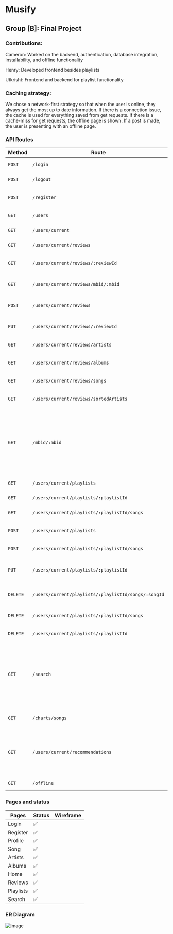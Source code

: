 # Musify
## Group [B]: Final Project

### Contributions:

Cameron: Worked on the backend, authentication, database integration, installability, and offline functionality

Henry: Developed frontend besides playlists

Utkrisht: Frontend and backend for playlist functionality

### Caching strategy:
We chose a network-first strategy so that when the user is online, they always get the most up to date information.
If there is a connection issue, the cache is used for everything saved from get requests. If there is a cache-miss for get requests, the offline page is shown. If a post is made, the user is presenting with an offline page. 

### API Routes

Method | Route                 | Description
------ | --------------------- | ---------
`POST` | `/login`              | Receives an email and password
`POST` | `/logout`             | Removes token from current user
`POST` | `/register`           | Creates a new user account and returns the new user object
`GET`  | `/users`              | Retrieves an array of all active users in the system
`GET`  | `/users/current`      | Retrieves currently logged in user 
`GET`  | `/users/current/reviews`      | Retrieves all reviews from the current user
`GET`  | `/users/current/reviews/:reviewId`      | Retrieves one review with matching review id from the current user
`GET`  | `/users/current/reviews/mbid/:mbid`      | Retrieves one review with matching mbid id from the current user
`POST` | `/users/current/reviews`      | Creates a new current user's review and returns the review.
`PUT`  | `/users/current/reviews/:reviewId`      | Updates a user's review and returns the updated review.
`GET`  | `/users/current/reviews/artists`      | Retrieves all artist reviews from the current user
`GET`  | `/users/current/reviews/albums`      | Retrieves all album reviews from the current user
`GET`  | `/users/current/reviews/songs`      | Retrieves all song reviews from the current user
`GET`  | `/users/current/reviews/sortedArtists` | Retrieves all artist reviews with artist name and sorted by score
`GET`  | `/mbid/:mbid`      | Retrieves songs, albums, or artists by the mbid and the type in the query parameters. Example: /api/mbid/e5ef6cd9-d078-4435-b005-2f4ee6d44d61?type=album. The type can be "track", "album", or "artist"
`GET`  | `/users/current/playlists`      | Retrieves all playlists from the current user
`GET`  | `/users/current/playlists/:playlistId`      | Gets a user's playlist by playlist id
`GET`  | `/users/current/playlists/:playlistId/songs`      | Gets all the songs in a specific playlist.
`POST` | `/users/current/playlists`      | Creates a new current user's playlist and returns the playlist.
`POST` | `/users/current/playlists/:playlistId/songs`      | Adds a single song to the playlist
`PUT`  | `/users/current/playlists/:playlistId`      | Updates a user's playlist's name by playlist id and returns the updated playlist.
`DELETE`  | `/users/current/playlists/:playlistId/songs/:songId`      | Deletes a song in a playlist given by playlist id.
`DELETE`  | `/users/current/playlists/:playlistId/songs`      | Deletes all songs in a user's playlist given by playlist id.
`DELETE`  | `/users/current/playlists/:playlistId`      | Deletes a user's playlist given by playlist id.
`GET`  | `/search`   | Retrieves all songs, artists, or album with matching terms. Uses query parameters to know the type (album, track, or artist) and the query (thing being searched). Example: /api/search?type=track&query=testing
`GET`  | `/charts/songs`   | Retrieves the current most popular songs globally
`GET`  | `/users/current/recommendations`      | Gets artist and song recommendations from randomly selected liked artists and songs. Returns 10 items or less, depending on how many reviews are in the system.
`GET`  | `/offline`      | Special endpoint for offline functionality

### Pages and status

Pages | Status | Wireframe
------|--------|----------
Login |  ✅  |          
Register |  ✅ |
Profile | ✅ |       
Song    |  ✅    |
Artists  |   ✅   | 
Albums   |   ✅      | 
Home   |    ✅  |
Reviews | ✅  |
Playlists |    ✅    | 
Search | ✅ | 

### ER Diagram
![image](https://user-images.githubusercontent.com/91702651/236304365-3f81edea-aca8-4659-939a-2628d485ed4a.png)
